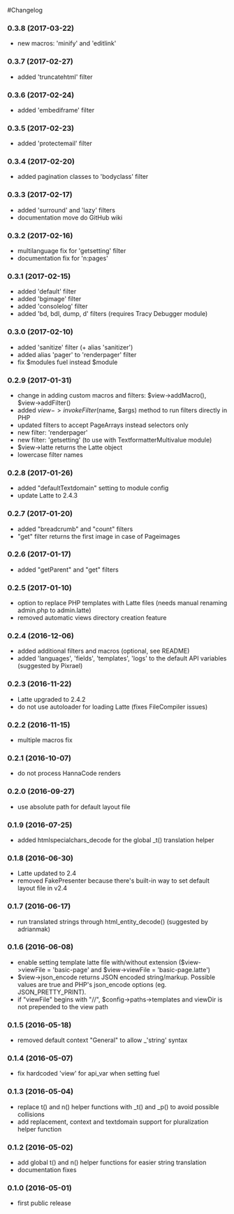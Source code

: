 #Changelog


### 0.3.8 (2017-03-22)

- new macros: 'minify' and 'editlink'



### 0.3.7 (2017-02-27)

- added 'truncatehtml' filter



### 0.3.6 (2017-02-24)

- added 'embediframe' filter



### 0.3.5 (2017-02-23)

- added 'protectemail' filter



### 0.3.4 (2017-02-20)

- added pagination classes to 'bodyclass' filter



### 0.3.3 (2017-02-17)

- added 'surround' and 'lazy' filters
- documentation move do GitHub wiki



### 0.3.2 (2017-02-16)

- multilanguage fix for 'getsetting' filter
- documentation fix for 'n:pages'



### 0.3.1 (2017-02-15)

- added 'default' filter
- added 'bgimage' filter
- added 'consolelog' filter
- added 'bd, bdl, dump, d' filters (requires Tracy Debugger module)



### 0.3.0 (2017-02-10)

- added 'sanitize' filter (+ alias 'sanitizer')
- added alias 'pager' to 'renderpager' filter
- fix $modules fuel instead $module



### 0.2.9 (2017-01-31)

- change in adding custom macros and filters: $view->addMacro(), $view->addFilter()
- added $view->invokeFilter($name, $args) method to run filters directly in PHP
- updated filters to accept PageArrays instead selectors only
- new filter: 'renderpager'
- new filter: 'getsetting' (to use with TextformatterMultivalue module)
- $view->latte returns the Latte object
- lowercase filter names



### 0.2.8 (2017-01-26)

- added "defaultTextdomain" setting to module config
- update Latte to 2.4.3



### 0.2.7 (2017-01-20)

- added "breadcrumb" and "count" filters
- "get" filter returns the first image in case of Pageimages



### 0.2.6 (2017-01-17)

- added "getParent" and "get" filters



### 0.2.5 (2017-01-10)

- option to replace PHP templates with Latte files (needs manual renaming admin.php to admin.latte)
- removed automatic views directory creation feature



### 0.2.4 (2016-12-06)

- added additional filters and macros (optional, see README)
- added 'languages', 'fields', 'templates', 'logs' to the default API variables (suggested by Pixrael)



### 0.2.3 (2016-11-22)

- Latte upgraded to 2.4.2
- do not use autoloader for loading Latte (fixes FileCompiler issues)



### 0.2.2 (2016-11-15)

- multiple macros fix



### 0.2.1 (2016-10-07)

- do not process HannaCode renders



### 0.2.0 (2016-09-27)

- use absolute path for default layout file



### 0.1.9 (2016-07-25)

- added htmlspecialchars_decode for the global _t() translation helper 



### 0.1.8 (2016-06-30)

- Latte updated to 2.4
- removed FakePresenter because there's built-in way to set default layout file in v2.4



### 0.1.7 (2016-06-17)

- run translated strings through html_entity_decode() (suggested by adrianmak)



### 0.1.6 (2016-06-08)

- enable setting template latte file with/without extension ($view->viewFile = 'basic-page' and $view->viewFile = 'basic-page.latte')
- $view->json_encode returns JSON encoded string/markup. Possible values are true and PHP's json_encode options (eg. JSON_PRETTY_PRINT).
- if "viewFile" begins with "//", $config->paths->templates and viewDir is not prepended to the view path



### 0.1.5 (2016-05-18)

- removed default context "General" to allow _'string' syntax



### 0.1.4 (2016-05-07)

- fix hardcoded 'view' for api_var when setting fuel



### 0.1.3 (2016-05-04)

- replace t() and n() helper functions with _t() and _p() to avoid possible collisions
- add replacement, context and textdomain support for pluralization helper function



### 0.1.2 (2016-05-02)

- add global t() and n() helper functions for easier string translation
- documentation fixes



### 0.1.0 (2016-05-01)

- first public release
